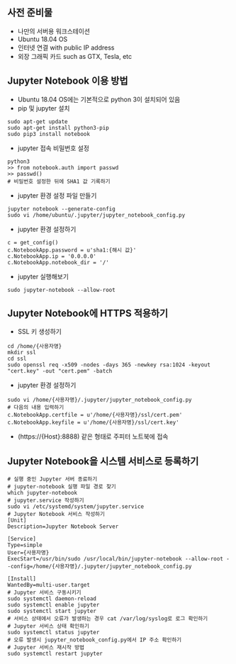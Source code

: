 ## 사전 준비물
* 나만의 서버용 워크스테이션
* Ubuntu 18.04 OS
* 인터넷 연결 with public IP address
* 외장 그래픽 카드 such as GTX, Tesla, etc

## Jupyter Notebook 이용 방법
* Ubuntu 18.04 OS에는 기본적으로 python 3이 설치되어 있음
* pip 및 jupyter 설치
```
sudo apt-get update
sudo apt-get install python3-pip
sudo pip3 install notebook
```
* jupyter 접속 비밀번호 설정
```
python3
>> from notebook.auth import passwd
>> passwd()
# 비밀번호 설정한 뒤에 SHA1 값 기록하기
```
* jupyter 환경 설정 파일 만들기
```
jupyter notebook --generate-config
sudo vi /home/ubuntu/.jupyter/jupyter_notebook_config.py
```
* jupyter 환경 설정하기
```
c = get_config()
c.NotebookApp.password = u'sha1:{해시 값}'
c.NotebookApp.ip = '0.0.0.0'
c.NotebookApp.notebook_dir = '/'
```
* jupyter 실행해보기
```
sudo jupyter-notebook --allow-root
```
## Jupyter Notebook에 HTTPS 적용하기
* SSL 키 생성하기
```
cd /home/{사용자명}
mkdir ssl
cd ssl
sudo openssl req -x509 -nodes -days 365 -newkey rsa:1024 -keyout "cert.key" -out "cert.pem" -batch
```
* jupyter 환경 설정하기
```
sudo vi /home/{사용자명}/.jupyter/jupyter_notebook_config.py
# 다음의 내용 입력하기
c.NotebookApp.certfile = u'/home/{사용자명}/ssl/cert.pem'
c.NotebookApp.keyfile = u'/home/{사용자명}/ssl/cert.key'
```
* (https://{Host}:8888) 같은 형태로 주피터 노트북에 접속
## Jupyter Notebook을 시스템 서비스로 등록하기
```
# 실행 중인 Jupyter 서버 종료하기
# jupyter-notebook 실행 파일 경로 찾기
which jupyter-notebook
# jupyter.service 작성하기
sudo vi /etc/systemd/system/jupyter.service
# Jupyter Notebook 서비스 작성하기
[Unit]
Description=Jupyter Notebook Server

[Service]
Type=simple
User={사용자명}
ExecStart=/usr/bin/sudo /usr/local/bin/jupyter-notebook --allow-root --config=/home/{사용자명}/.jupyter/jupyter_notebook_config.py

[Install]
WantedBy=multi-user.target
# Jupyter 서비스 구동시키기
sudo systemctl daemon-reload
sudo systemctl enable jupyter
sudo systemctl start jupyter
# 서비스 상태에서 오류가 발생하는 경우 cat /var/log/syslog로 로그 확인하기
# Jupyter 서비스 상태 확인하기
sudo systemctl status jupyter
# 오류 발생시 jupyter_notebook_config.py에서 IP 주소 확인하기
# Jupyter 서비스 재시작 방법
sudo systemctl restart jupyter
```
